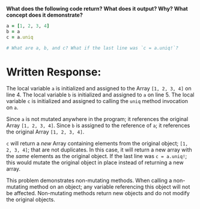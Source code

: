 **What does the following code return? What does it output? Why? What concept does it demonstrate?**

```ruby
a = [1, 2, 3, 4]
b = a
c = a.uniq

# What are a, b, and c? What if the last line was `c = a.uniq!`?
```
# Written Response:

The local variable `a` is initialized and assigned to the Array `[1, 2, 3, 4]` on line 4.
The local variable `b` is initialized and assigned to `a` on line 5.
The local variable `c` is initialized and assigned to calling the `uniq` method invocation on `a`.

Since `a` is not mutated anywhere in the program; it references the original Array `[1, 2, 3, 4]`.
Since `b` is assigned to the reference of `a`; it references the original Array `[1, 2, 3, 4]`.

`c` will return a *new* Array containing elements from the original object; `[1, 2, 3, 4]`; that are not duplicates. In this case, it will return a new array with the *same* elements as the original object. 
If the last line was `c = a.uniq!`; this would mutate the original object in place instead of returning a new array.

This problem demonstrates non-mutating methods. When calling a non-mutating method on an object; any variable referencing this object will not be affected. Non-mutating methods return new objects and do not modify the original objects.

